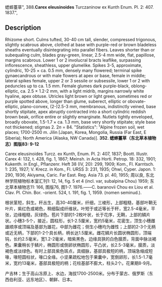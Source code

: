 蟋蟀薹草",
388.**Carex eleusinoides** Turczaninow ex Kunth Enum. Pl. 2: 407. 1837.",

## Description
Rhizome short. Culms tufted, 30-40 cm tall, slender, compressed trigonous, slightly scabrous above, clothed at base with purple-red or brown bladeless sheaths eventually disintegrating into parallel fibers. Leaves shorter than or subequaling culm, blades gray-green, linear, 2.5-4 mm wide, flat, papillose, margins scabrous. Lower 1 or 2 involucral bracts leaflike, surpassing inflorescence, sheathless, upper glumelike. Spikes 3-5, approximate, cylindric, 10-25 × ca. 0.5 mm, densely many flowered; terminal spike gynaecandrous or with male flowers at apex or base, female in middle; lateral spikes female, upper 2 or 3 sessile or subsessile, lower 1 or 2 with peduncles up to ca. 1.5 mm. Female glumes dark purple-black, oblong-elliptic, ca. 2.5 × 1.2-2 mm, with a light midrib, margins narrowly white hyaline, apex obtuse. Utricles light brown or light green, sometimes red or purple spotted above, longer than glume, suberect, elliptic or obovate-elliptic, plano-convex, (2-)2.5-3 mm, membranous, indistinctly veined, base shortly stipitate, apex abruptly contracted into a short cylindric reddish brown beak, orifice entire or slightly emarginate. Nutlets tightly enveloped, broadly obovate, 1.5-1.7 × ca. 1.3 mm, base very shortly stipitate; style base not thickened; stigmas 2. 2*n* = 84.
  "Statistics": "Alpine frozen soil, wet places; 1700-2500 m. Jilin [Japan, Korea, Mongolia, Russia (Far East, E Siberia); North America (Alaska, NW Canada)].
**352. 蟋蟀薹草（东北草本植物志）图版83: 9-12**

Carex eleusinoides Turcz. ex Kunth, Enum. Pl. 2: 407, 1837; Boott. Illustr. Carex 4: 132, t. 428, fig. 1, 1867; Meinsh. in Acta Horti. Petrop. 18: 332, 1901; Kukenth. in Engl., Pflanzenr. Heft 38 (IV, 20): 299, 1909; Kom., Fl. Karntsch. 1: 235, 1927; V. Krecz. in Kom., Fl. URSS 3: 231, 1935; Ohwi, Cyper. Japon. 1: 290, 1936; Akiyama, Caric. Far East. Reg. Asia 73. pl. 40, 1955; 周以良, 东北林学院植物标本室汇刊1: 12, 14, fig. 5 et 4 (incl. var, subalpina Chou) 1959; 东北草本植物志11: 166, 图版76, 图1-7. 1976.——C. baranovii Chou ex Liou et al. Clav. Pl. Chin. Bor. -orient. 524, t. 191, fig. 1, 1959. (nomen seminud.).

根状茎短，斜生。秆丛生，高30-40厘米，纤细，三棱形，上部粗糙，基部叶鞘无叶片，紫红色或褐色，稍细裂成纤维状。叶短于或近等长于秆，宽2.5-4毫米，平张，边缘粗糙，灰绿色。苞片下部的1-2枚叶状，长于花序，无鞘，上部的鳞片状。小穗3-5个，接近，圆柱形，长1-2.5厘米，宽约5毫米，花密生，顶生小穗雌雄顺序或顶端及基部为雄花，中部为雌花；侧生小穗均为雌性；上部的2-3个无柄或近无柄，下部的1-2个具长柄，柄长达1.5厘米。雌花鳞片长圆状椭圆形，顶端钝，长约2.5毫米，宽1.2-2毫米，暗紫黑色，边缘具狭的白色膜质，背面中脉淡褐色。果囊稍长于鳞片，椭圆形或倒卵状椭圆形，平凸状，长2.5-3毫米，膜质，淡褐色或淡绿色。有时上部具紫色斑点，具细脉，基部具极短的柄，顶端急缩成短喙，喙短圆柱状，喙口全缘。小坚果疏松地包于果囊中，宽倒卵形，长1.5-1.7毫米，宽约13毫米，基部具极短的柄；花柱基部不膨大，柱头2个。花果期8-9月。

产吉林；生于高山冻原上、水边，海拔1700-2500米。分布于蒙古、俄罗斯（东西伯利亚、远东地区）、朝鲜、日本。

